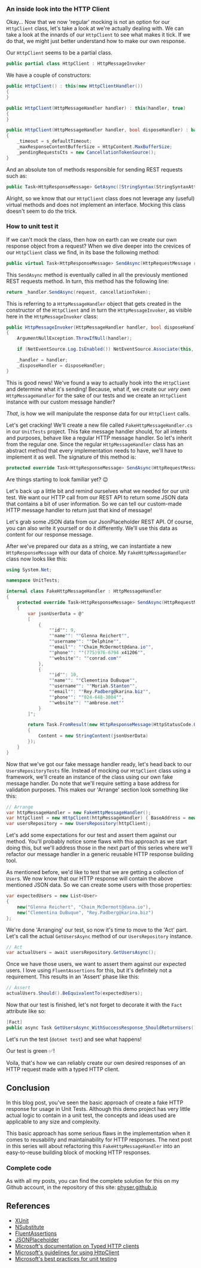 ### An inside look into the HTTP Client

Okay... Now that we now 'regular' mocking is not an option for our `HttpClient` class, let's take a look at we're actually dealing with.
We can take a look at the innards of our `HttpClient` to see what makes it tick. If we do that, we might just better understand how to make our own response.

Our `HttpClient` seems to be a partial class.

```csharp
public partial class HttpClient : HttpMessageInvoker
```

We have a couple of constructors:

```csharp
public HttpClient() : this(new HttpClientHandler())
{
}

public HttpClient(HttpMessageHandler handler) : this(handler, true)
{
}

public HttpClient(HttpMessageHandler handler, bool disposeHandler) : base(handler, disposeHandler)
{
    _timeout = s_defaultTimeout;
    _maxResponseContentBufferSize = HttpContent.MaxBufferSize;
    _pendingRequestsCts = new CancellationTokenSource();
}
```

And an absolute ton of methods responsible for sending REST requests such as:

```csharp
public Task<HttpResponseMessage> GetAsync([StringSyntax(StringSyntaxAttribute.Uri)] string? requestUri) => GetAsync(CreateUri(requestUri));
```

Alright, so we know that our `HttpClient` class does not leverage any (useful) virtual methods and does not implement an interface.
Mocking this class doesn't seem to do the trick.

### How to unit test it

If we can't mock the class, then how on earth can we create our own response object from a request?
When we dive deeper into the crevices of our `HttpClient` class we find, in its base the following method:

```csharp
public virtual Task<HttpResponseMessage> SendAsync(HttpRequestMessage request, CancellationToken cancellationToken) { ... } // omitted for clarity
```

This `SendAsync` method is eventually called in all the previously mentioned REST requests method. In turn, this method has the following line:

```csharp
return _handler.SendAsync(request, cancellationToken);
```

This is referring to a `HttpMessageHandler` object that gets created in the constructor of the `HttpClient` and in turn the `HttpMessageInvoker`, as visible here in the `HttpMessageInvoker` class:

```csharp
public HttpMessageInvoker(HttpMessageHandler handler, bool disposeHandler)
{
    ArgumentNullException.ThrowIfNull(handler);

    if (NetEventSource.Log.IsEnabled()) NetEventSource.Associate(this, handler);

    _handler = handler;
    _disposeHandler = disposeHandler;
}
```

This is good news! We've found a way to actually hook into the `HttpClient` and determine what it's sending!
Because, what if, we create our _very own_ `HttpMessageHandler` for the sake of our tests and we create an `HttpClient` instance with our custom message handler?

_That_, is how we will manipulate the response data for our `HttpClient` calls.

Let's get cracking! We'll create a new file called `FakeHttpMessageHandler.cs` in our `UnitTests` project.
This fake message handler should, for all intents and purposes, behave like a regular HTTP message handler. So let's inherit from the regular one.
Since the regular `HttpMessageHandler` class has an abstract method that every implementation needs to have, we'll have to implement it as well.
The signature of this method is:

```csharp
protected override Task<HttpResponseMessage> SendAsync(HttpRequestMessage request, CancellationToken cancellationToken)
```

Are things starting to look familiar yet? 😉

Let's back up a little bit and remind ourselves what we needed for our unit test.
We want our HTTP call from our REST API to return some JSON data that contains a bit of user information.
So we can tell our custom-made HTTP message handler to return just that kind of message!

Let's grab some JSON data from our JsonPlaceholder REST API. Of course, you can also write it yourself or do it differently.
We'll use this data as content for our response message.

After we've prepared our data as a string, we can instantiate a new `HttpResponseMessage` with our data of choice.
My `FakeHttpMessageHandler` class now looks like this:

```csharp
using System.Net;

namespace UnitTests;

internal class FakeHttpMessageHandler : HttpMessageHandler
{
    protected override Task<HttpResponseMessage> SendAsync(HttpRequestMessage request, CancellationToken cancellationToken)
    {
        var jsonUserData = @"
        [    
            {
                ""id"": 9,
                ""name"": ""Glenna Reichert"",
                ""username"": ""Delphine"",
                ""email"": ""Chaim_McDermott@dana.io"",
                ""phone"": ""(775)976-6794 x41206"",
                ""website"": ""conrad.com""
            },
            {
                ""id"": 10,
                ""name"": ""Clementina DuBuque"",
                ""username"": ""Moriah.Stanton"",
                ""email"": ""Rey.Padberg@karina.biz"",
                ""phone"": ""024-648-3804"",
                ""website"": ""ambrose.net""
            }
        ]";

        return Task.FromResult(new HttpResponseMessage(HttpStatusCode.OK)
        {
            Content = new StringContent(jsonUserData)
        });
    }
}
```

Now that we've got our fake message handler ready, let's head back to our `UsersRepositoryTests` file.
Instead of mocking our `HttpClient` class using a framework, we'll create an instance of the class using our own fake message handler.
Do note that we'll require setting a base address for validation purposes.
This makes our 'Arrange' section look something like this:

```csharp
// Arrange
var httpMessageHandler = new FakeHttpMessageHandler();
var httpClient = new HttpClient(httpMessageHandler) { BaseAddress = new Uri("http://unit.testing.local") };
var usersRepository = new UsersRepository(httpClient);
```

Let's add some expectations for our test and assert them against our method.
You'll probably notice some flaws with this approach as we start doing this, but we'll address those in the next part of this series where we'll refactor our message handler in a generic reusable HTTP response building tool.

As mentioned before, we'd like to test that we are getting a collection of `User`s. We now know that our HTTP response will contain the above mentioned JSON data.
So we can create some users with those properties:

```csharp
var expectedUsers = new List<User>
{
    new("Glenna Reichert", "Chaim_McDermott@dana.io"),
    new("Clementina DuBuque", "Rey.Padberg@karina.biz")
};
```

We're done 'Arranging' our test, so now it's time to move to the 'Act' part.
Let's call the actual `GetUsersAsync` method of our `UsersRepository` instance.

```csharp
// Act
var actualUsers = await usersRepository.GetUsersAsync();
```

Once we have those users, we want to assert them against our expected users.
I love using `FluentAssertions` for this, but it's definitely not a requirement.
This results in an 'Assert' phase like this:

```csharp
// Assert
actualUsers.Should().BeEquivalentTo(expectedUsers);
```

Now that our test is finished, let's not forget to decorate it with the `Fact` attribute like so:

```csharp
[Fact]
public async Task GetUsersAsync_WithSuccessResponse_ShouldReturnUsers()
```

Let's run the test (`dotnet test`) and see what happens!

Our test is green ✅!

Voila, that's how we can reliably create our own desired responses of an HTTP request made with a typed HTTP client.

## Conclusion

In this blog post, you've seen the basic approach of create a fake HTTP response for usage in Unit Tests. Although this demo project has very little actual logic to contain in a unit test, the concepts and ideas used are applicable to any size and complexity.

This basic approach has some serious flaws in the implementation when it comes to reusability and maintainability for HTTP responses. The next post in this series will about refactoring this `FakeHttpMessageHandler` into an easy-to-reuse building block of mocking HTTP responses.

### Complete code

As with all my posts, you can find the complete solution for this on my Github account, in the repository of this site: [physer.github.io](https://github.com/Physer/physer.github.io/tree/main/code/2023-10-31-unit-testing-mocking-httpclient-part-1)

## References

* [XUnit](https://xunit.net/)
* [NSubstitute](https://nsubstitute.github.io/)
* [FluentAssertions](https://fluentassertions.com/)
* [JSONPlaceholder](https://jsonplaceholder.typicode.com/)
* [Microsoft's documentation on Typed HTTP clients](https://learn.microsoft.com/en-us/dotnet/architecture/microservices/implement-resilient-applications/use-httpclientfactory-to-implement-resilient-http-requests#how-to-use-typed-clients-with-ihttpclientfactory)
* [Microsoft's guidelines for using HttpClient](https://learn.microsoft.com/en-us/dotnet/fundamentals/networking/http/httpclient-guidelines)
* [Microsoft's best practices for unit testing](https://learn.microsoft.com/en-us/dotnet/core/testing/unit-testing-best-practices)
